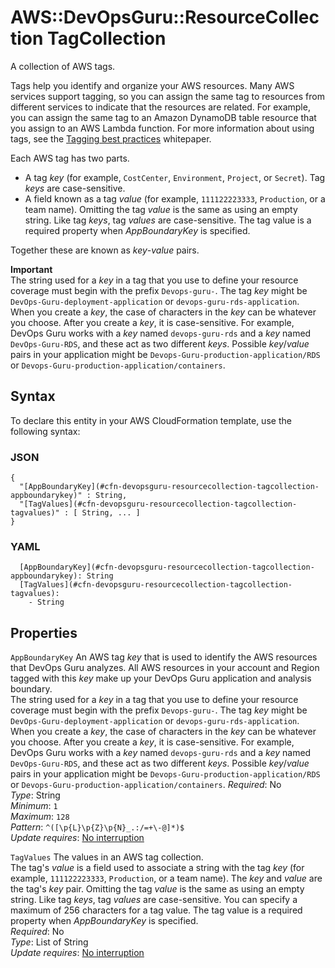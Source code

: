 # AWS::DevOpsGuru::ResourceCollection TagCollection<a name="aws-properties-devopsguru-resourcecollection-tagcollection"></a>

A collection of AWS tags\.

Tags help you identify and organize your AWS resources\. Many AWS services support tagging, so you can assign the same tag to resources from different services to indicate that the resources are related\. For example, you can assign the same tag to an Amazon DynamoDB table resource that you assign to an AWS Lambda function\. For more information about using tags, see the [Tagging best practices](https://docs.aws.amazon.com/whitepapers/latest/tagging-best-practices/tagging-best-practices.html) whitepaper\. 

Each AWS tag has two parts\. 
+ A tag *key* \(for example, `CostCenter`, `Environment`, `Project`, or `Secret`\)\. Tag *keys* are case\-sensitive\.
+ A field known as a tag *value* \(for example, `111122223333`, `Production`, or a team name\)\. Omitting the tag *value* is the same as using an empty string\. Like tag *keys*, tag *values* are case\-sensitive\. The tag value is a required property when *AppBoundaryKey* is specified\.

Together these are known as *key*\-*value* pairs\.

**Important**  
The string used for a *key* in a tag that you use to define your resource coverage must begin with the prefix `Devops-guru-`\. The tag *key* might be `DevOps-Guru-deployment-application` or `devops-guru-rds-application`\. When you create a *key*, the case of characters in the *key* can be whatever you choose\. After you create a *key*, it is case\-sensitive\. For example, DevOps Guru works with a *key* named `devops-guru-rds` and a *key* named `DevOps-Guru-RDS`, and these act as two different *keys*\. Possible *key*/*value* pairs in your application might be `Devops-Guru-production-application/RDS` or `Devops-Guru-production-application/containers`\.

## Syntax<a name="aws-properties-devopsguru-resourcecollection-tagcollection-syntax"></a>

To declare this entity in your AWS CloudFormation template, use the following syntax:

### JSON<a name="aws-properties-devopsguru-resourcecollection-tagcollection-syntax.json"></a>

```
{
  "[AppBoundaryKey](#cfn-devopsguru-resourcecollection-tagcollection-appboundarykey)" : String,
  "[TagValues](#cfn-devopsguru-resourcecollection-tagcollection-tagvalues)" : [ String, ... ]
}
```

### YAML<a name="aws-properties-devopsguru-resourcecollection-tagcollection-syntax.yaml"></a>

```
  [AppBoundaryKey](#cfn-devopsguru-resourcecollection-tagcollection-appboundarykey): String
  [TagValues](#cfn-devopsguru-resourcecollection-tagcollection-tagvalues): 
    - String
```

## Properties<a name="aws-properties-devopsguru-resourcecollection-tagcollection-properties"></a>

`AppBoundaryKey`  <a name="cfn-devopsguru-resourcecollection-tagcollection-appboundarykey"></a>
An AWS tag *key* that is used to identify the AWS resources that DevOps Guru analyzes\. All AWS resources in your account and Region tagged with this *key* make up your DevOps Guru application and analysis boundary\.  
The string used for a *key* in a tag that you use to define your resource coverage must begin with the prefix `Devops-guru-`\. The tag *key* might be `DevOps-Guru-deployment-application` or `devops-guru-rds-application`\. When you create a *key*, the case of characters in the *key* can be whatever you choose\. After you create a *key*, it is case\-sensitive\. For example, DevOps Guru works with a *key* named `devops-guru-rds` and a *key* named `DevOps-Guru-RDS`, and these act as two different *keys*\. Possible *key*/*value* pairs in your application might be `Devops-Guru-production-application/RDS` or `Devops-Guru-production-application/containers`\.
*Required*: No  
*Type*: String  
*Minimum*: `1`  
*Maximum*: `128`  
*Pattern*: `^([\p{L}\p{Z}\p{N}_.:/=+\-@]*)$`  
*Update requires*: [No interruption](https://docs.aws.amazon.com/AWSCloudFormation/latest/UserGuide/using-cfn-updating-stacks-update-behaviors.html#update-no-interrupt)

`TagValues`  <a name="cfn-devopsguru-resourcecollection-tagcollection-tagvalues"></a>
The values in an AWS tag collection\.  
The tag's *value* is a field used to associate a string with the tag *key* \(for example, `111122223333`, `Production`, or a team name\)\. The *key* and *value* are the tag's *key* pair\. Omitting the tag *value* is the same as using an empty string\. Like tag *keys*, tag *values* are case\-sensitive\. You can specify a maximum of 256 characters for a tag value\. The tag value is a required property when *AppBoundaryKey* is specified\.  
*Required*: No  
*Type*: List of String  
*Update requires*: [No interruption](https://docs.aws.amazon.com/AWSCloudFormation/latest/UserGuide/using-cfn-updating-stacks-update-behaviors.html#update-no-interrupt)